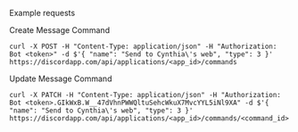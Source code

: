 Example requests


Create Message Command
```
curl -X POST -H "Content-Type: application/json" -H "Authorization: Bot <token>" -d $'{ "name": "Send to Cynthia\'s web", "type": 3 }' https://discordapp.com/api/applications/<app_id>/commands
```

Update Message Command
```
curl -X PATCH -H "Content-Type: application/json" -H "Authorization: Bot <token>.GIkWxB.W__47dVhnPWWQltuSehcWkuX7MvcYYL5iNl9XA" -d $'{ "name": "Send to Cynthia\'s web", "type": 3 }' https://discordapp.com/api/applications/<app_id>/commands/<command_id>
````